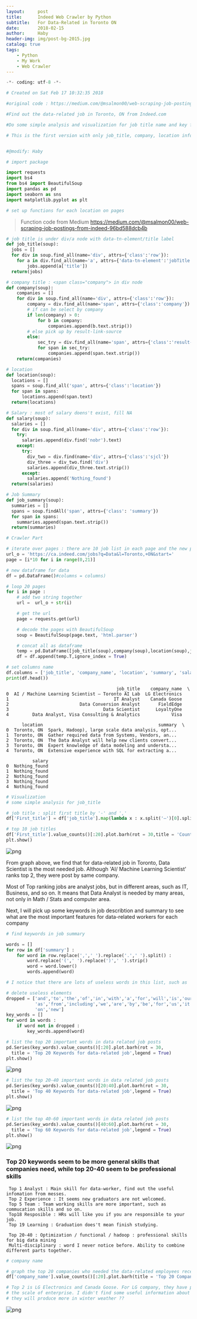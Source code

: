 ```yaml
---
layout:     post
title:      Indeed Web Crawler by Python
subtitle:   For Data-Related in Toronto ON
date:       2018-02-15
author:     Haby
header-img: img/post-bg-2015.jpg
catalog: true
tags:
    - Python
    - My Work
    - Web Crawler
---
```


```python
-*- coding: utf-8 -*-

# Created on Sat Feb 17 10:32:35 2018

#original code : https://medium.com/@msalmon00/web-scraping-job-postings-from-indeed-96bd588dcb4b

#Find out the data-related job in Toronto, ON from Indeed.com

#Do some simple analysis and visualization for job title name and key features for employees

# This is the first version with only job_title, company, location information, I will add more information such as comment scores, estimatored salary and Qualifications or Responsibilities in next version


#@modify: Haby

```

```python
# import package

import requests
import bs4
from bs4 import BeautifulSoup
import pandas as pd
import seaborn as sns
import matplotlib.pyplot as plt
```


```python
# set up functions for each location on pages

```
>Function code from Medium
>https://medium.com/@msalmon00/web-scraping-job-postings-from-indeed-96bd588dcb4b

```python
# job title is under div/a node with data-tn-element/title label
def job_title(soup):
  jobs = []
  for div in soup.find_all(name='div', attrs={'class':'row'}):
    for a in div.find_all(name='a', attrs={'data-tn-element':'jobTitle'}):
        jobs.append(a['title'])
  return(jobs)

```


```python
# company title : <span class="company"> in div node
def company(soup):
    companies = []
    for div in soup.find_all(name='div', attrs={'class':'row'}):
        company = div.find_all(name='span', attrs={'class':'company'})
        # if can be select by company
        if len(company) > 0:
            for b in company:
                companies.append(b.text.strip())
        # else pick up by result-link-source
        else:
            sec_try = div.find_all(name='span', attrs={'class':'result-link-source'})
            for span in sec_try:
                companies.append(span.text.strip())
    return(companies)
```


```python
# location
def location(soup):
  locations = []
  spans = soup.find_all('span', attrs={'class':'location'})
  for span in spans:
      locations.append(span.text)
  return(locations)
```


```python
# Salary : most of salary doens't exist, fill NA
def salary(soup):
  salaries = []
  for div in soup.find_all(name='div', attrs={'class':'row'}):
    try:
      salaries.append(div.find('nobr').text)
    except:
      try:
        div_two = div.find(name='div', attrs={'class':'sjcl'})
        div_three = div_two.find('div')
        salaries.append(div_three.text.strip())
      except:
        salaries.append('Nothing_found')
  return(salaries)
```


```python
# Job Summary
def job_summary(soup):
  summaries = []
  spans = soup.findAll('span', attrs={'class': 'summary'})
  for span in spans:
    summaries.append(span.text.strip())
  return(summaries)
```


```python
# Crawler Part

# iterate over pages : there are 10 job list in each page and the new page starts at 10, ie for page 2 : https://ca.indeed.com/jobs?q=Data&l=Toronto,+ON&start=10
url_o = 'https://ca.indeed.com/jobs?q=Data&l=Toronto,+ON&start='
page = [i*10 for i in range(0,21)]

# new dataframe for data
df = pd.DataFrame()#columns = columns)

# loop 20 pages
for i in page :
    # add two string together
    url =  url_o + str(i)  

    # get the url
    page = requests.get(url)

    # decode the pages with BeautifulSoup
    soup = BeautifulSoup(page.text, 'html.parser')

    # concat all as dataframe
    temp = pd.DataFrame([job_title(soup),company(soup),location(soup),job_summary(soup),salary(soup)])
    df = df.append(temp.T,ignore_index = True)

# set columns name
df.columns = ['job_title', 'company_name', 'location', 'summary', 'salary']
print(df.head())
```

                                              job_title    company_name  \
    0  AI / Machine Learning Scientist – Toronto AI Lab  LG Electronics   
    1                                        IT Analyst    Canada Goose   
    2                           Data Conversion Analyst       FieldEdge   
    3                                    Data Scientist      LoyaltyOne   
    4         Data Analyst, Visa Consulting & Analytics            Visa   

          location                                            summary  \
    0  Toronto, ON  Spark, Hadoop), large scale data analysis, opt...   
    1  Toronto, ON  Gather required data from Systems, Vendors, an...   
    2  Toronto, ON  The Data Analyst will help new clients convert...   
    3  Toronto, ON  Expert knowledge of data modeling and understa...   
    4  Toronto, ON  Extensive experience with SQL for extracting a...   

              salary  
    0  Nothing_found  
    1  Nothing_found  
    2  Nothing_found  
    3  Nothing_found  
    4  Nothing_found  



```python
# Visualization
# some simple analysis for job_title

# job title : split first title by '-' and ','
df['First_title'] = df['job_title'].map(lambda x : x.split('–')[0].split(',')[0].split('(')[0].split('$')[0].split('-')[0].strip())

# top 10 job titles
df['First_title'].value_counts()[:20].plot.barh(rot = 30,title = 'Counts for Different Titles',legend = True)
plt.show()
```


![png](/img/indeed1.png)


From graph above, we find that for data-related job in Toronto, Data Scientist is the most needed job. Although 'AI/ Machine Learning Scientist' ranks top 2, they were post by same company.

Most of Top ranking jobs are analyst jobs,  but in different areas, such as IT, Business, and so on. It means that Data Analyst is needed by many areas, not only in Math / Stats and computer area.

Next, I will pick up some keywords in job describtion and summary to see what are the most important features for data-related workers for each company


```python
# find keywords in job summary

words = []
for row in df['summary'] :
    for word in row.replace(',',' ').replace('.',' ').split() :
        word.replace('(',' ').replace(')',' ').strip()
        word = word.lower()
        words.append(word)
```


```python
# I notice that there are lots of useless words in this list, such as 'I', 'for' and so on. I will delete them out of the words list

# delete useless elements
dropped = ['and','to','the','of','in','with','a','for','will','is','our','an','data','large','skills','requierd','work',
           'as','from','including','we','are','by','be','for','us','it','.','-','onto','but','not',
           'on','new']
key_words = []
for word in words :
    if word not in dropped :
        key_words.append(word)
```


```python
# list the top 20 important words in data related job posts
pd.Series(key_words).value_counts()[:20].plot.barh(rot = 30,
  title = 'Top 20 Keywords for data-related job',legend = True)
plt.show()
```


![png](/img/indeed2.png)



```python
# list the top 20-40 important words in data related job posts
pd.Series(key_words).value_counts()[20:40].plot.barh(rot = 30,
  title = 'Top 40 Keywords for data-related job',legend = True)
plt.show()
```


![png](/img/indeed3.png)



```python
# list the top 40-60 important words in data related job posts
pd.Series(key_words).value_counts()[40:60].plot.barh(rot = 30,
  title = 'Top 60 Keywords for data-related job',legend = True)
plt.show()
```


![png](/img/indeed4.png)


### Top 20 keywords seem to be more general skills that companies need, while top 20-40 seem to be professional skills

     Top 1 Analyst : Main skill for data-worker, find out the useful infomation from messes.
     Top 2 Experience : It seems new graduators are not welcomed.
     Top 5 Team : Team working skills are more important, such as commucation skills and so on.
     Top18 Resposible : HRs will like you if you are responsible to your job.
     Top 19 Learning : Graduation does't mean finish studying.

     Top 20-40 : Optimization / functional / hadoop : professional skills for big data mining
     Multi-disciplinary : word I never notice before. Ability to combine different parts together.

 ```python
 # company name

 # graph the top 20 companies who needed the data-related employees recently
 df['company_name'].value_counts()[:20].plot.barh(title = 'Top 20 Companies Who Need Data-related Employees')

 # Top 2 is LG Electronics and Canada Goose. For LG company, they have plan to expand
 # the scale of enterprise. I didn't find some useful information about CG, but I guess
 # they will produce more in winter weather ??
 ```

![png](/img/indeed5.png)
